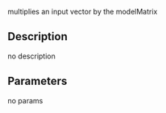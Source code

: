 multiplies an input vector by the modelMatrix




## Description
no description
## Parameters
no params